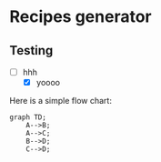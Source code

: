 # Recipes generator 
## Testing 


- [ ] hhh
   - [x] yoooo

Here is a simple flow chart:

```mermaid
graph TD;
    A-->B;
    A-->C;
    B-->D;
    C-->D;
```
